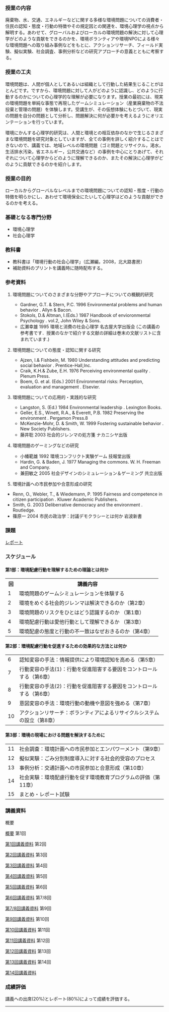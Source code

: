 
### 授業の内容

廃棄物、水、交通、エネルギーなどに関する多様な環境問題についての消費者・住民の認知・態度・行動の特徴やその規定因との関連を、環境心理学の視点から解明する。あわせて、グローバルおよびローカルの環境問題の解決に対して心理学がどのような貢献をできるのかを、環境ボランティアや環境NPOによる様々な環境問題への取り組み事例などをもとに、アクションリサーチ、フィールド実験、擬似実験、社会調査、事例分析などの研究アプローチの意義とともに考察する。


### 授業の工夫

環境問題は、人間が個人としてあるいは組織として行動した結果生じることがほとんどです。ですから、環境問題に対して人がどのように認識し、どのように行動するのかについての心理学的な理解が必要になります。授業の最初には、現実の環境問題を単純な事態で再現したゲームシミュレーション（産業廃棄物の不法投棄と管理の問題）を体験します。受講生が、その仮想体験にもとづいて、現実の問題を自分の問題として分析し、問題解決に何が必要かを考えるようにオリエンテーションを行っています。

環境にかんする心理学的研究は、人間と環境との相互依存のなかで生じるさまざまな環境問題を研究対象としていますが、全ての事例を詳しく紹介することはできないので、講義では、地域レベルの環境問題（ゴミ問題とリサイクル，渇水，生活排水汚染，省エネルギー，公共交通など）の事例を中心にとりあげて、それぞれについて心理学からどのように理解できるのか、またその解決に心理学がどのように貢献できるのかを紹介します。





### 授業の目的

ローカルからグローバルなレベルまでの環境問題についての認知・態度・行動の特徴を明らかにし、あわせて環境保全にたいして心理学はどのような貢献ができるのかを考える。

### 基礎となる専門分野
* 環境心理学
* 社会心理学

### 教科書
* 教科書は「環境行動の社会心理学」（広瀬編，2008，北大路書房）
* 補助資料のプリントを講義時に随時配布する。

### 参考資料

1. 環境問題についてのさまざまな分野やアプローチについての概観的研究
	* Gardner, G.T. & Stern, P.C. 1996 Environmental problems and human behavior . Allyn & Bacon.
	* Stokols, D.& Altman, I.(Eds.)  1987 Handbook of envioronmental Psychology . vol.2, John Wiley & Sons.
	* 広瀬幸雄 1995  環境と消費の社会心理学 名古屋大学出版会 (この講義の参考書です．授業のなかで紹介する文献の詳細は巻末の文献リストに含まれています.)
	
2. 環境問題についての態度・認知に関する研究
	* Ajzen, I.& Fishbein, M. 1980 Understanding attitudes and predicting social behavior . Prentice-Hall,Inc.
	* Craik, K.H.& Zube, E.H.  1976 Perceiving environmental quality . Plenum Press.
	* Boem, G. et al.  (Eds.)  2001 Environmental risks: Perception, evaluation and management .  Elsevier.

3. 環境問題についての応用的・実践的な研究
	* Langston, S. (Ed.)  1984  Environmental leadership . Lexington Books.
	* Geller, E.S., Winett, R.A., & Everett, P.B. 1982 Preserving the environment . Pergamon Press.8
	* McKenzie-Mohr, D. & Smith, W. 1999 Fostering sustainable behavior . New Society Publishers.
	* 藤井聡 2003  社会的ジレンマの処方箋 ナカニシヤ出版

4. 環境問題のゲーミングなどの研究
	* 小幡範雄 1992  環境コンフリクト実験ゲーム 技報堂出版
	* Hardin, G. & Baden, J.  1977 <span class="i">Managing the commons.</span> W. H. Freeman and Company.
	* 兼田敏之 2005  社会デザインのシミュレーション＆ゲーミング 共立出版

5. 環境計画への市民参加や合意形成の研究
* Renn, O., Webler, T., & Wiedemann, P. 1995 Fairness and competence in citizen participation . Kluwer Academic Publishers.
* Smith, G. 2003 Deliberrative democracy and the environment . Routledge.
* 篠原一 2004 市民の政治学：討議デモクラシーとは何か 岩波新書

### 課題
[レポート](https://ocw.nagoya-u.jp/files/127/report.pdf) 



<h3>スケジュール</h3>
<h4>第1部：環境配慮行動を理解するための理論とは何か</h4>
<table class="basic" width="455">
<tr>
<th width="20" class="center">回</th>
<th width="435" class="center">講義内容</th>
</tr>
<tr>
<td width="20" class="center">1</td>
<td width="435">環境問題のゲームシミュレーションを体験する</td>
<tr><td width="20" class="center">2</td>
<td>環境をめぐる社会的ジレンマは解決できるのか（第2章）</td></tr>
<tr><td width="20" class="center">3</td><td>  環境問題のリスクをひとはどう認識するのか （第1章）</td></tr>
<tr><td width="20" class="center">4</td><td>  環境配慮行動は愛他行動として理解できるか （第3章）</td></tr>
<tr><td width="20" class="center">5</td><td> 環境配慮の態度と行動の不一致はなぜおきるのか（第4章）</td></tr>
</table>
<h4>第2部：環境配慮行動を促進するための効果的な方法とは何か</h4>
<table class="basic" width="455">
<tr><td width="20" class="center">6</td><td>  認知変容の手法：情報提供により環境認知を高める（第5章） </td>
<tr><td width="20" class="center">7</td><td> 行動変容の手法(1)：行動を促進阻害する要因をコントロールする（第6章）</td>
<tr><td width="20" class="center">8</td><td>  行動変容の手法(2)：行動を促進阻害する要因をコントロールする（第6章）</td>
<tr><td width="20" class="center">9</td><td> 意図変容の手法：環境行動の動機や意図を強める（第7章）</td>
<tr><td width="20" class="center">10</td><td>  アクションリサーチ：ボランティアによるリサイクルシステムの設立（第8章）</td>
</tr></table>
<h4>第3部：環境の現場における問題を解決するために</h4>

<table class="basic" width="455">
<tr><td width="20" class="center">11</td><td> 社会調査：環境計画への市民参加とエンパワーメント（第9章）</td>
<tr><td width="20" class="center">12</td><td> 擬似実験：ごみ分別制度導入に対する社会的受容のプロセス</td>
<tr><td width="20" class="center">13</td><td> 事例分析：交通計画への市民参加と合意形成（第10章）</td>
<tr><td width="20" class="center">14</td><td> 社会実験：環境配慮行動を促す環境教育プログラムの評価（第11章）</td>
<tr><td width="20" class="center">15</td><td> まとめ・レポート試験 </td>
</tr>
</table>



### 講義資料

概要

[概要](https://ocw.nagoya-u.jp/files/127/gaiyou.pdf) 
第1回

[第1回講義資料](https://ocw.nagoya-u.jp/files/127/lect1.pdf) 
第2回

[第2回講義資料](https://ocw.nagoya-u.jp/files/127/lect2.pdf) 
第3回

[第3回講義資料](https://ocw.nagoya-u.jp/files/127/lect3.pdf) 
第4回

[第4回講義資料](https://ocw.nagoya-u.jp/files/127/lect4.pdf) 
第5回

[第5回講義資料](https://ocw.nagoya-u.jp/files/127/lect5.pdf) 
第6回

[第6回講義資料](https://ocw.nagoya-u.jp/files/127/lect6.pdf) 
第7/8回

[第7/8回講義資料](https://ocw.nagoya-u.jp/files/127/lect7-8.pdf) 
第9回

[第9回講義資料](https://ocw.nagoya-u.jp/files/127/lect9.pdf) 
第10回

[第10回講義資料](https://ocw.nagoya-u.jp/files/127/lect10.pdf) 
第11回

[第11回講義資料](https://ocw.nagoya-u.jp/files/127/lect11.pdf) 
第12回

[第12回講義資料](https://ocw.nagoya-u.jp/files/127/lect12.pdf) 
第13回

[第13回講義資料](https://ocw.nagoya-u.jp/files/127/lect13.pdf) 
第14回

[第14回講義資料](https://ocw.nagoya-u.jp/files/127/lect14.pdf) 




### 成績評価

講義への出席(20%)とレポート(80%)によって成績を評価する。



-----